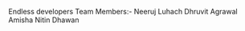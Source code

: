 Endless developers
Team Members:- Neeruj Luhach
               Dhruvit Agrawal
               Amisha
               Nitin Dhawan
